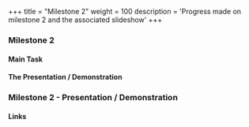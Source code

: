 +++
title = "Milestone 2"
weight = 100
description = 'Progress made on milestone 2 and the associated slideshow'
+++

### Milestone 2
#### Main Task
<!-- 1. Your task is to demonstrate your progress toward the goals you previously established for Milestone 2. -->

#### The Presentation / Demonstration
<!-- 1. Each project team should plan to present for about 50-60 minutes. Larger teams (with multiple sub-teams) will likely go longer than that. There will likely also be an extensive question and answer period.
2. You should use presentation software such as PowerPoint or Google Slides. Your slides should contain brief bulleted points and graphics (tables, diagrams, screen captures, wire frames) that provide overall context for your bullet points. Slides should not be a “wall of text”, and please avoid reading your slides or from a prepared script.
3. Your presentation should include the following elements:
    - Provide a brief description of the project.
    - Provide a high-level overview of your system architecture.
    - Explain what tools/technologies you are using, and what role they play in your project development.
    - Explain what parts of your design are implemented, and which parts remain to be implemented by referencing your updated UML diagram(s) and Database Schema.
    - Demonstrate the system in action. Walk through your UI (and/or internal workflow) and explain the Use Case functionality it demonstrates.
    - Discuss your automated test strategy, and run your unit tests to demonstrate your testing framework, and describe what is happening.
    - Briefly talk about how you plan to evolve the system to implement the remaining functionality. -->

### Milestone 2 - Presentation / Demonstration
#### Links
<!--The Google Slides presentation for milestone 2 can be found [here](https://docs.google.com/presentation/d/1B1IqRi4EUI_bNiHbd2gFcw-_cXb28odkpW_nUKhyOqo/edit?usp=sharing). -->

<!--![Milestone 2 Presentation](MS1Title.png)-->

